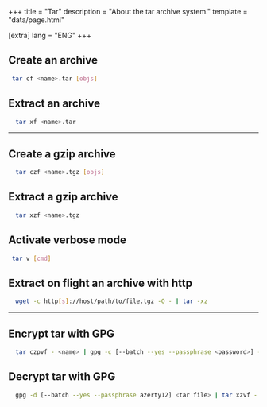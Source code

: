 +++
title = "Tar"
description = "About the tar archive system."
template = "data/page.html"

[extra]
lang = "ENG"
+++


## Create an archive

```sh
 tar cf <name>.tar [objs]
```

## Extract an archive

```sh
  tar xf <name>.tar
```

<hr />

## Create a gzip archive

```sh
  tar czf <name>.tgz [objs]
```

## Extract a gzip archive

```sh
  tar xzf <name>.tgz
```

## Activate verbose mode

```sh
 tar v [cmd]
```

## Extract on flight an archive with http

```sh
  wget -c http[s]://host/path/to/file.tgz -O - | tar -xz
```

<hr />

## Encrypt tar with GPG

```sh
  tar czpvf - <name> | gpg -c [--batch --yes --passphrase <password>] --cipher-algo aes256 -o <name>.gz.gpg
```

## Decrypt tar with GPG

```sh
  gpg -d [--batch --yes --passphrase azerty12] <tar file> | tar xzvf -
```
